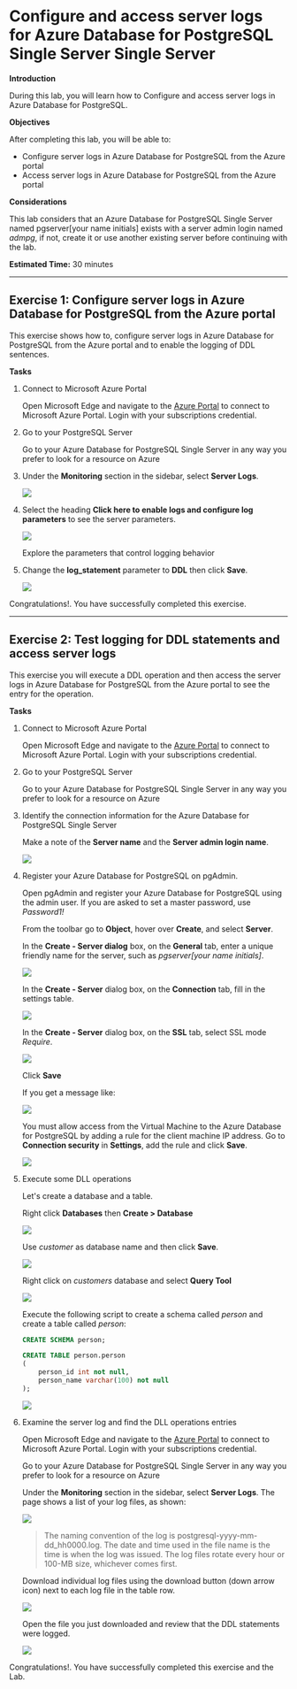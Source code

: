 # Configure and access server logs for Azure Database for PostgreSQL Single Server Single Server

**Introduction**

During this lab, you will learn how to Configure and access server logs in Azure Database for PostgreSQL.

**Objectives**

After completing this lab, you will be able to: 

- Configure server logs in Azure Database for PostgreSQL from the Azure portal
- Access server logs in Azure Database for PostgreSQL from the Azure portal

**Considerations**

This lab considers that an Azure Database for PostgreSQL Single Server named pgserver[your name initials] exists with a server admin login named *admpg*, if not, create it or use another existing server before continuing with the lab.

**Estimated Time:** 30 minutes

---

## Exercise 1: Configure server logs in Azure Database for PostgreSQL from the Azure portal

This exercise shows how to, configure server logs in Azure Database for PostgreSQL from the Azure portal and to enable the logging of DDL sentences.

**Tasks**

1. Connect to Microsoft Azure Portal
    
   Open Microsoft Edge and navigate to the [Azure Portal](http://ms.portal.azure.com) to connect to Microsoft Azure Portal. Login with your subscriptions credential.

1. Go to your PostgreSQL Server

   Go to your Azure Database for PostgreSQL Single Server in any way you prefer to look for a resource on Azure

1. Under the **Monitoring** section in the sidebar, select **Server Logs**.
    
   ![](Media/image0159.png)

1. Select the heading **Click here to enable logs and configure log parameters** to see the server parameters.
    
   ![](Media/image0160.png)
    
   Explore the parameters that control logging behavior

1. Change the **log_statement** parameter to **DDL** then click **Save**.
    
    ![](Media/image0161.png)

Congratulations!. You have successfully completed this exercise.

---

## Exercise 2: Test logging for DDL statements and access server logs

This exercise you will execute a DDL operation and then access the server logs in Azure Database for PostgreSQL from the Azure portal to see the entry for the operation.

**Tasks**

1. Connect to Microsoft Azure Portal
    
   Open Microsoft Edge and navigate to the [Azure Portal](http://ms.portal.azure.com) to connect to Microsoft Azure Portal. Login with your subscriptions credential.

1. Go to your PostgreSQL Server

   Go to your Azure Database for PostgreSQL Single Server in any way you prefer to look for a resource on Azure

1. Identify the connection information for the Azure Database for PostgreSQL Single Server

   Make a note of the **Server name** and the **Server admin login name**.

   ![](Media/image0162.png)

1. Register your Azure Database for PostgreSQL on pgAdmin.

   Open pgAdmin and register your Azure Database for PostgreSQL using the admin user. If you are asked to set a master password, use *Password1!*

   From the toolbar go to **Object**, hover over **Create**, and select **Server**.

   In the **Create - Server dialog** box, on the **General** tab, enter a unique friendly name for the server, such as *pgserver[your name initials]*.

   ![](Media/image0163.png)

   In the **Create - Server** dialog box, on the **Connection** tab, fill in the settings table.

   ![](Media/image0164.png)

   In the **Create - Server** dialog box, on the **SSL** tab, select SSL mode *Require*.

   ![](Media/image0165.png)

   Click **Save**

   If you get a message like:

   ![](Media/image0166.png)

   You must allow access from the Virtual Machine to the Azure Database for PostgreSQL by adding a rule for the client machine IP address. Go to **Connection security** in **Settings**, add the rule and click **Save**.

   ![](Media/image0167.png)

1. Execute some DLL operations
    
   Let's create a database and a table.
    
   Right click **Databases** then **Create > Database**
    
   ![](Media/image0168.png)
    
   Use *customer* as database name and then click **Save**.
    
   ![](Media/image0169.png)
    
   Right click on *customers* database and select **Query Tool**
    
   ![](Media/image0170.png)
    
   Execute the following script to create a schema called *person* and create a table called *person*:
    
   ```sql
   CREATE SCHEMA person;
   
   CREATE TABLE person.person
   (
       person_id int not null,
       person_name varchar(100) not null
   );
   ```
    
   ![](Media/image0171.png)

1. Examine the server log and find the DLL operations entries
    
   Open Microsoft Edge and navigate to the [Azure Portal](http://ms.portal.azure.com) to connect to Microsoft Azure Portal. Login with your subscriptions credential.

   Go to your Azure Database for PostgreSQL Single Server in any way you prefer to look for a resource on Azure

   Under the **Monitoring** section in the sidebar, select **Server Logs**. The page shows a list of your log files, as shown:

   ![](Media/image0172.png)

   >The naming convention of the log is postgresql-yyyy-mm-dd_hh0000.log. The date and time used in the file name is the time is when the log was issued. The log files rotate every hour or 100-MB size, whichever comes first.

   Download individual log files using the download button (down arrow icon) next to each log file in the table row.

   ![](Media/image0173.png)

   Open the file you just downloaded and review that the DDL statements were logged.

   ![](Media/image0174.png)

Congratulations!. You have successfully completed this exercise and the Lab.